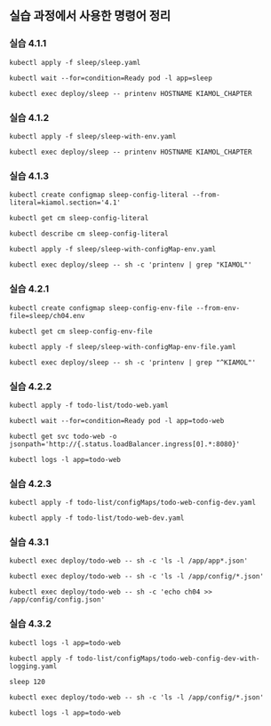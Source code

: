 ## 실습 과정에서 사용한 명령어 정리

### 실습 4.1.1

    kubectl apply -f sleep/sleep.yaml

    kubectl wait --for=condition=Ready pod -l app=sleep

    kubectl exec deploy/sleep -- printenv HOSTNAME KIAMOL_CHAPTER

### 실습 4.1.2

    kubectl apply -f sleep/sleep-with-env.yaml

    kubectl exec deploy/sleep -- printenv HOSTNAME KIAMOL_CHAPTER

### 실습 4.1.3

    kubectl create configmap sleep-config-literal --from-literal=kiamol.section='4.1'

    kubectl get cm sleep-config-literal

    kubectl describe cm sleep-config-literal

    kubectl apply -f sleep/sleep-with-configMap-env.yaml

    kubectl exec deploy/sleep -- sh -c 'printenv | grep "KIAMOL"'

### 실습 4.2.1

    kubectl create configmap sleep-config-env-file --from-env-file=sleep/ch04.env

    kubectl get cm sleep-config-env-file

    kubectl apply -f sleep/sleep-with-configMap-env-file.yaml

    kubectl exec deploy/sleep -- sh -c 'printenv | grep "^KIAMOL"'

### 실습 4.2.2

    kubectl apply -f todo-list/todo-web.yaml

    kubectl wait --for=condition=Ready pod -l app=todo-web

    kubectl get svc todo-web -o jsonpath='http://{.status.loadBalancer.ingress[0].*:8080}'

    kubectl logs -l app=todo-web

### 실습 4.2.3
    
    kubectl apply -f todo-list/configMaps/todo-web-config-dev.yaml

    kubectl apply -f todo-list/todo-web-dev.yaml

### 실습 4.3.1

    kubectl exec deploy/todo-web -- sh -c 'ls -l /app/app*.json'

    kubectl exec deploy/todo-web -- sh -c 'ls -l /app/config/*.json'

    kubectl exec deploy/todo-web -- sh -c 'echo ch04 >> /app/config/config.json'

### 실습 4.3.2

    kubectl logs -l app=todo-web

    kubectl apply -f todo-list/configMaps/todo-web-config-dev-with-logging.yaml

    sleep 120

    kubectl exec deploy/todo-web -- sh -c 'ls -l /app/config/*.json'

    kubectl logs -l app=todo-web